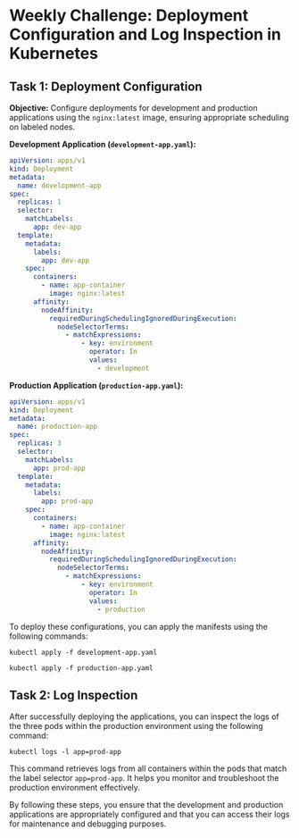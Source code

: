 # Weekly Challenge: Deployment Configuration and Log Inspection in Kubernetes

## Task 1: Deployment Configuration

**Objective:** Configure deployments for development and production applications using the `nginx:latest` image, ensuring appropriate scheduling on labeled nodes.

**Development Application (`development-app.yaml`):**

```yaml
apiVersion: apps/v1
kind: Deployment
metadata:
  name: development-app
spec:
  replicas: 1
  selector:
    matchLabels:
      app: dev-app
  template:
    metadata:
      labels:
        app: dev-app
    spec:
      containers:
        - name: app-container
          image: nginx:latest
      affinity:
        nodeAffinity:
          requiredDuringSchedulingIgnoredDuringExecution:
            nodeSelectorTerms:
              - matchExpressions:
                  - key: environment
                    operator: In
                    values:
                      - development
```



**Production Application (`production-app.yaml`):**

```yaml
apiVersion: apps/v1
kind: Deployment
metadata:
  name: production-app
spec:
  replicas: 3
  selector:
    matchLabels:
      app: prod-app
  template:
    metadata:
      labels:
        app: prod-app
    spec:
      containers:
        - name: app-container
          image: nginx:latest
      affinity:
        nodeAffinity:
          requiredDuringSchedulingIgnoredDuringExecution:
            nodeSelectorTerms:
              - matchExpressions:
                  - key: environment
                    operator: In
                    values:
                      - production
```

To deploy these configurations, you can apply the manifests using the following commands:

```
kubectl apply -f development-app.yaml

kubectl apply -f production-app.yaml
```

## Task 2: Log Inspection

After successfully deploying the applications, you can inspect the logs of the three pods within the production environment using the following command:

```
kubectl logs -l app=prod-app
```

This command retrieves logs from all containers within the pods that match the label selector `app=prod-app`. It helps you monitor and troubleshoot the production environment effectively.

By following these steps, you ensure that the development and production applications are appropriately configured and that you can access their logs for maintenance and debugging purposes.
